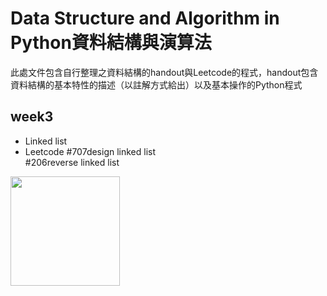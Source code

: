 **Data Structure and Algorithm in Python資料結構與演算法**
====
此處文件包含自行整理之資料結構的handout與Leetcode的程式，handout包含資料結構的基本特性的描述（以註解方式給出）以及基本操作的Python程式

week3
----
* Linked list 
* Leetcode 
#707design linked list  
#206reverse linked list


<img width="175" height="175" src="http://img.wxcha.com/file/201712/06/9a3fc5676a.jpg"/>

